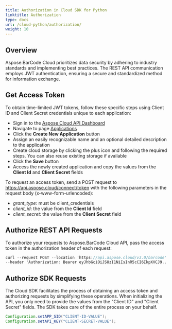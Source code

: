 ```yaml
---
title: Authorization in Cloud SDK for Python
linktitle: Authorization
type: docs
url: /cloud-python/authorization/
weight: 10
---
```


## **Overview**
Aspose.BarCode Cloud prioritizes data security by adhering to industry standards and implementing best practices. The REST API communication employs JWT authentication, ensuring a secure and standardized method for information exchange.

## **Get Access Token**
To obtain time-limited JWT tokens, follow these specific steps using Client ID and Client Secret credentials unique to each application:

- Sign in to the [Aspose Cloud API Dashboard](https://dashboard.aspose.cloud/)
- Navigate to page [Applications](https://dashboard.aspose.cloud/applications)
- Click the **Create New Application** button
- Assign an easily recognizable name and an optional detailed description to the application
- Create cloud storage by clicking the plus icon and following the required steps. You can also reuse existing storage if available
- Click the **Save** button
- Access the newly created application and copy the values from the **Client Id** and **Client Secret** fields

To request an access token, send a POST request to https://api.aspose.cloud/connect/token with the following parameters in the request body (x-www-form-urlencoded):

- *grant_type*: must be client_credentials
- *client_id*: the value from the **Client Id** field
- *client_secret*: the value from the **Client Secret** field


## **Authorize REST API Requests**
To authorize your requests to Aspose.BarCode Cloud API, pass the access token in the authorization header of each request:

```csharp
curl --request POST --location 'https://api.aspose.cloud/v3.0/barcode' \
--header 'Authorization: Bearer eyJhbGciOiJSUzI1NiIsInR5cCI6IkpXVCJ9...l8v7jUV-mLjEdQ'

```

## **Authorize SDK Requests**
The Cloud SDK facilitates the process of obtaining an access token and authorizing requests by simplifying these operations. When initializing the API, you only need to provide the values from the "Client ID" and "Client Secret" fields. The SDK takes care of the entire process on your behalf.

```java
Configuration.setAPP_SID("CLIENT-ID-VALUE");
Configuration.setAPI_KEY("CLIENT-SECRET-VALUE");

```